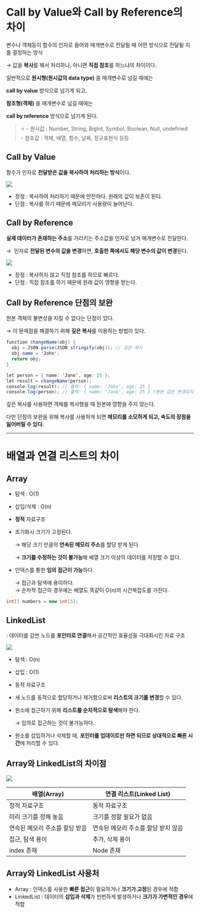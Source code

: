 # Call by Value와 Call by Reference의 차이

변수나 객체등이 함수의 인자로 들어와 매개변수로 전달될 때 어떤 방식으로 전달될 지를 결정하는 방식

→ 값을 **복사**를 해서 처리하냐, 아니면 **직접 참조**를 하느냐의 차이이다.

일반적으로 **원시형(원시값의 data type)** 을 매개변수로 넘길 때에는

**call by value** 방식으로 넘기게 되고,

**참조형(객체)** 을 매개변수로 넘길 때에는

**call by reference** 방식으로 넘기게 된다.


> ⭐ - 원시값 : Number, String, BigInt, Symbol, Boolean, Null, undefined <br> - 참조값 : 객체, 배열, 함수, 날짜, 정규표현식 등등

## Call by Value

함수가 인자로 **전달받은 값을 복사하여 처리하는 방식**이다.

![](https://user-images.githubusercontent.com/41438361/87274841-b03e1600-c517-11ea-804d-861255b66975.png)

- 장점 : 복사하여 처리하기 때문에 안전하다. 원래의 값이 보존이 된다.
- 단점 : 복사를 하기 때문에 메모리가 사용량이 늘어난다.

## Call by Reference

**실제 데이터가 존재하는 주소**를 가리키는 주소값을 인자로 넘겨 매개변수로 전달한다.

→  인자로 **전달된 변수의 값을 변경**하면, **호출한 쪽에서도 해당 변수의 값이 변경**된다. 

![](https://user-images.githubusercontent.com/41438361/87274967-0b700880-c518-11ea-939d-e41a35ddf1f4.png)

- 장점 : 복사하지 않고 직접 참조를 하므로 빠르다.
- 단점 : 직접 참조를 하기 때문에 원래 값이 영향을 받는다.

## Call by Reference 단점의 보완

원본 객체의 불변성을 지킬 수 없다는 단점이 있다.

→ 이 문제점을 해결하기 위해 **깊은 복사**를 이용하는 방법이 있다.

```java
function changeName(obj) {
  obj = JSON.parse(JSON.stringify(obj)); // 깊은 복사
  obj.name = 'John';
  return obj;
}

let person = { name: 'Jane', age: 25 };
let result = changeName(person);
console.log(result); // 출력: { name: 'John', age: 25 }
console.log(person); // 출력: { name: 'Jane', age: 25 } (원본 값은 변경되지 않음)
```

깊은 복사를 사용하면 객체를 복사했을 때 원본에 영향을 주지 않는다.

다만 단점의 보완을 위해 복사를 사용하게 되면 **메모리를 소모하게 되고, 속도의 장점을 잃어버릴 수 있다.**


---

# 배열과 연결 리스트의 차이

## Array

- 탐색 : O(1)
- 삽입/삭제 : O(n)
- **정적** 자료구조
- 초기화시 크기가 고정된다.
    
    → 해당 크기 만큼의 **연속된 메모리 주소**를 할당 받게 된다.
    
    → **크기를 수정하는 것이 불가능**해 배열 크기 이상의 데이터를 저장할 수 없다.
    
- 인덱스를 통한 **임의 접근이 가능**하다.
    
    → 접근과 탐색에 용이하다. <br>
    → 순차적 접근의 경우에는 배열도 똑같이 O(n)의 시간복잡도를 가진다. 
    

```java
int[] numbers = new int[5];
```

## LinkedList

: 데이터를 감싼 노드를 **포인터로 연결**해서 공간적인 효율성을 극대화시킨 자료 구조


![](https://github.com/inflearn-cs-study/cs/raw/main/Data%20Structures/DS_02/Bakhyegyeong_image/image5.png)


- 탐색 : O(n)
- 삽입 : O(1)
- 동적 자료구조
- 새 노드를 동적으로 할당하거나 제거함으로써 **리스트의 크기를 변경**할 수 있다.
- 원소에 접근하기 위해 **리스트를 순차적으로 탐색**해야 한다.
    
    → 임의로 접근하는 것이 불가능하다.
    
- 원소를 삽입하거나 삭제할 때, **포인터를 업데이트만 하면 되므로 상대적으로 빠른 시간**에 처리할 수 있다.

## Array와 LinkedList의 차이점

![](https://img1.daumcdn.net/thumb/R1280x0/?scode=mtistory2&fname=https%3A%2F%2Fblog.kakaocdn.net%2Fdn%2FcLMZMC%2Fbtr7eWXfals%2Ff8N3JK2t7RBTHivsL1bNTK%2Fimg.png)

| **배열(Array)** | **연결 리스트(Linked List)** |
| --- | --- |
| 정적 자료구조 | 동적 자료구조 |
| 미리 크기를 정해 놓음 | 크기를 정할 필요가 없음 |
| 연속된 메모리 주소를 할당 받음 | 연속된 메모리 주소를 할당 받지 않음 |
| 접근, 탐색 용이 | 추가, 삭제 용이 |
| index 존재 | Node 존재 |

## Array와 LinkedList 사용처

- Array : 인덱스를 사용한 **빠른 접근**이 필요하거나 **크기가 고정**된 경우에 적합
- LinkedList : 데이터의 **삽입과 삭제**가 빈번하게 발생하거나 **크기가 가변적인 경우**에 적합
